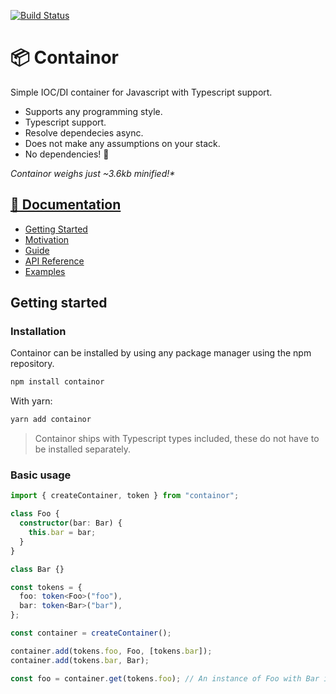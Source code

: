 [![Build Status](https://gitlab.com/ngerritsen/containor/badges/master/pipeline.svg)](https://gitlab.com/ngerritsen/containor/-/commits/master)

# 📦 Containor

Simple IOC/DI container for Javascript with Typescript support.

- Supports any programming style.
- Typescript support.
- Resolve dependecies async.
- Does not make any assumptions on your stack.
- No dependencies! 🎂

_Containor weighs just ~3.6kb minified!\*_

## [📖 Documentation](https://ngerritsen.gitlab.io/containor)

- [Getting Started](https://ngerritsen.gitlab.io/containor/#/getting-started)
- [Motivation](https://ngerritsen.gitlab.io/containor/#/motivation)
- [Guide](https://ngerritsen.gitlab.io/containor/#/guide)
- [API Reference](https://ngerritsen.gitlab.io/containor/#/api-reference)
- [Examples](https://ngerritsen.gitlab.io/containor/#/examples/)

## Getting started

### Installation

Containor can be installed by using any package manager using the npm repository.

```bash
npm install containor
```

With yarn:

```bash
yarn add containor
```

> Containor ships with Typescript types included, these do not have to be installed separately.

### Basic usage

```ts
import { createContainer, token } from "containor";

class Foo {
  constructor(bar: Bar) {
    this.bar = bar;
  }
}

class Bar {}

const tokens = {
  foo: token<Foo>("foo"),
  bar: token<Bar>("bar"),
};

const container = createContainer();

container.add(tokens.foo, Foo, [tokens.bar]);
container.add(tokens.bar, Bar);

const foo = container.get(tokens.foo); // An instance of Foo with Bar injected.
```
